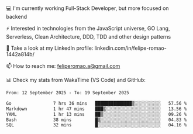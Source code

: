 💻 I'm currently working Full-Stack Developer, but more focused on backend

⚡ Interested in technologies from the JavaScript universe, GO Lang, Serverless, Clean Architecture, DDD, TDD and other design patterns

👥 Take a look at my LinkedIn profile: linkedin.com/in/felipe-romao-1442a814b/

📫 How to reach me: feliperomao.a@gmail.com

📊 Check my stats from WakaTime (VS Code) and GitHub:

<!--START_SECTION:waka-->

```txt
From: 12 September 2025 - To: 19 September 2025

Go                7 hrs 36 mins   ██████████████▒░░░░░░░░░░   57.56 %
Markdown          1 hr 47 mins    ███▒░░░░░░░░░░░░░░░░░░░░░   13.56 %
YAML              1 hr 13 mins    ██▒░░░░░░░░░░░░░░░░░░░░░░   09.26 %
Bash              38 mins         █▒░░░░░░░░░░░░░░░░░░░░░░░   04.83 %
SQL               32 mins         █░░░░░░░░░░░░░░░░░░░░░░░░   04.16 %
```

<!--END_SECTION:waka-->
